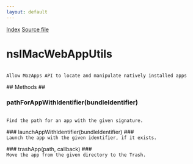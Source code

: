 ```yaml
---
layout: default
---
```

<div id='links'><a href="../index.html">Index</a>
<a href="http://dxr.mozilla.org/mozilla-central/source/widget/nsIMacWebAppUtils.idl">Source file</a>
</div>

# nsIMacWebAppUtils #
<code>  
Allow MozApps API to locate and manipulate natively installed apps  
  
</code>
## Methods ##

### pathForAppWithIdentifier(bundleIdentifier) ###
<code>  
Find the path for an app with the given signature.  
  
</code>
### launchAppWithIdentifier(bundleIdentifier) ###
<code>  
Launch the app with the given identifier, if it exists.  
  
</code>
### trashApp(path, callback) ###
<code>  
Move the app from the given directory to the Trash.  
  
</code>